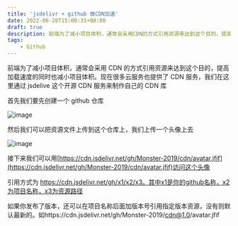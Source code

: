 ```yaml
---
title: 'jsdelivr + github 做CDN加速'
date: 2022-06-28T15:00:31+08:00
draft: true
description: 前端为了减小项目体积，通常会采用CDN的方式引用资源来达到这个目的，提高加载速度的同时也减小项目体积。现在很多云服务也提供了CDN服务，我们在这里通过jsdelive这个开源CDN服务来制作自己的CDN库
tags:
    - Github
---
```


前端为了减小项目体积，通常会采用 CDN 的方式引用资源来达到这个目的，提高加载速度的同时也减小项目体积。现在很多云服务也提供了 CDN 服务，我们在这里通过 jsdelive 这个开源 CDN 服务来制作自己的 CDN 库

首先我们要先创建一个 github 仓库

![image](https://monster.aiur.site/%E5%BE%AE%E4%BF%A1%E6%88%AA%E5%9B%BE_20220628151229.png)

然后我们可以把资源文件上传到这个仓库上，我们上传一个头像上去

![image](https://monster.aiur.site/%E5%BE%AE%E4%BF%A1%E6%88%AA%E5%9B%BE_20220628153325.png)

接下来我们可以用[https://cdn.jsdelivr.net/gh/Monster-2019/cdn/avatar.jfif](https://cdn.jsdelivr.net/gh/Monster-2019/cdn/avatar.jfif)访问这个头像

引用方式为 https://cdn.jsdelivr.net/gh/x1/x2/x3。其中x1是你的github名称，x2为项目名称，x3为资源路径

如果你发布了版本，还可以在项目名称后面加版本号引用指定版本资源，没有则默认最新的。如https://cdn.jsdelivr.net/gh/Monster-2019/cdn@1.0/avatar.jfif
